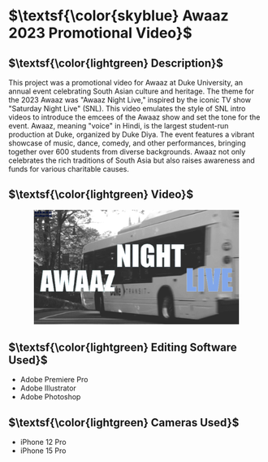  # $\textsf{\color{skyblue} Awaaz 2023 Promotional Video}$

## $\textsf{\color{lightgreen} Description}$
This project was a promotional video for Awaaz at Duke University, an annual event celebrating South Asian culture and heritage. The theme for the 2023 Awaaz was "Awaaz Night Live," inspired by the iconic TV show "Saturday Night Live" (SNL). This video emulates the style of SNL intro videos to introduce the emcees of the Awaaz show and set the tone for the event. Awaaz, meaning "voice" in Hindi, is the largest student-run production at Duke, organized by Duke Diya. The event features a vibrant showcase of music, dance, comedy, and other performances, bringing together over 600 students from diverse backgrounds. Awaaz not only celebrates the rich traditions of South Asia but also raises awareness and funds for various charitable causes.

## $\textsf{\color{lightgreen} Video}$
  <p align="center">
   <a style="text-align: center;" href="https://vimeo.com/881971120?share=copy">
    <img src="thumbnail.png" width="80%">
  </a>
  </p>


## $\textsf{\color{lightgreen} Editing Software Used}$
- Adobe Premiere Pro
- Adobe Illustrator
- Adobe Photoshop

## $\textsf{\color{lightgreen} Cameras Used}$
- iPhone 12 Pro
- iPhone 15 Pro
